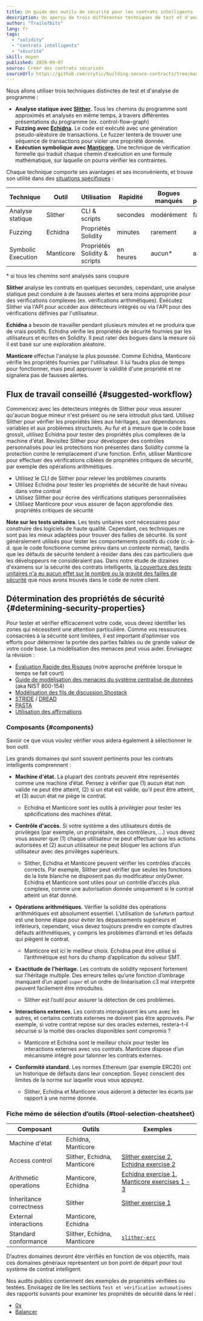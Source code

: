 ```yaml
---
title: Un guide des outils de sécurité pour les contrats intelligents
description: Un aperçu de trois différentes techniques de test et d'analyse de programme
author: "Trailofbits"
lang: fr
tags:
  - "solidity"
  - "contrats intelligents"
  - "sécurité"
skill: moyen
published: 2020-09-07
source: Créer des contrats sécurisés
sourceUrl: https://github.com/crytic/building-secure-contracts/tree/master/program-analysis
---
```


Nous allons utiliser trois techniques distinctes de test et d'analyse de programme :

- **Analyse statique avec [Slither](/developers/tutorials/how-to-use-slither-to-find-smart-contract-bugs/).** Tous les chemins du programme sont approximés et analysés en même temps, à travers différentes présentations du programme (ex. control-flow-graph)
- **Fuzzing avec [Echidna](/developers/tutorials/how-to-use-echidna-to-test-smart-contracts/).** Le code est exécuté avec une génération pseudo-aléatoire de transactions. Le fuzzer tentera de trouver une séquence de transactions pour violer une propriété donnée.
- **Exécution symbolique avec [Manticore](/developers/tutorials/how-to-use-manticore-to-find-smart-contract-bugs/).** Une technique de vérification formelle qui traduit chaque chemin d'exécution en une formule mathématique, sur laquelle on pourra vérifier les contraintes.

Chaque technique comporte ses avantages et ses inconvénients, et trouve son utilité dans des [situations spécifiques](#determining-security-properties) :

| Technique          | Outil     | Utilisation                   | Rapidité  | Bogues manqués | Faux positifs |
| ------------------ | --------- | ----------------------------- | --------- | -------------- | ------------- |
| Analyse statique   | Slither   | CLI & scripts                 | secondes  | modérément     | faible        |
| Fuzzing            | Echidna   | Propriétés Solidity           | minutes   | rarement       | aucun         |
| Symbolic Execution | Manticore | Propriétés Solidity & scripts | en heures | aucun\*      | aucun         |

\* si tous les chemins sont analysés sans coupure

**Slither** analyse les contrats en quelques secondes, cependant, une analyse statique peut conduire à de fausses alertes et sera moins appropriée pour des vérifications complexes (ex. vérifications arithmétiques). Exécutez Slither via l'API pour accéder aux détecteurs intégrés ou via l'API pour des vérifications définies par l'utilisateur.

**Echidna** a besoin de travailler pendant plusieurs minutes et ne produira que de vrais positifs. Echidna vérifie les propriétés de sécurité fournies par les utilisateurs et écrites en Solidity. Il peut rater des bogues dans la mesure où il est basé sur une exploration aléatoire.

**Manticore** effectue l'analyse la plus poussée. Comme Echidna, Manticore vérifie les propriétés fournies par l'utilisateur. Il lui faudra plus de temps pour fonctionner, mais peut approuver la validité d'une propriété et ne signalera pas de fausses alertes.

## Flux de travail conseillé {#suggested-workflow}

Commencez avec les détecteurs intégrés de Slither pour vous assurer qu'aucun bogue mineur n'est présent ou ne sera introduit plus tard. Utilisez Slither pour vérifier les propriétés liées aux héritages, aux dépendances variables et aux problèmes structurels. Au fur et à mesure que le code base grossit, utilisez Echidna pour tester des propriétés plus complexes de la machine d'état. Revisitez Slither pour développer des contrôles personnalisés pour les protections non présentes dans Solidity comme la protection contre le remplacement d'une fonction. Enfin, utiliser Manticore pour effectuer des vérifications ciblées de propriétés critiques de sécurité, par exemple des opérations arithmétiques.

- Utilisez le CLI de Slither pour relever les problèmes courants
- Utilisez Echidna pour tester les propriétés de sécurité de haut niveau dans votre contrat
- Utilisez Slither pour écrire des vérifications statiques personnalisées
- Utilisez Manticore pour vous assurer de façon approfondie des propriétés critiques de sécurité

**Note sur les tests unitaires**. Les tests unitaires sont nécessaires pour construire des logiciels de haute qualité. Cependant, ces techniques ne sont pas les mieux adaptées pour trouver des failles de sécurité. Ils sont généralement utilisés pour tester les comportements positifs du code (c.-à-d. que le code fonctionne comme prévu dans un contexte normal), tandis que les défauts de sécurité tendent à résider dans des cas particuliers que les développeurs ne considéraient pas. Dans notre étude de dizaines d'examens sur la sécurité des contrats intelligents, [la couverture des tests unitaires n'a eu aucun effet sur le nombre ou la gravité des failles de sécurité](https://blog.trailofbits.com/2019/08/08/246-findings-from-our-smart-contract-audits-an-executive-summary/) que nous avons trouvés dans le code de notre client.

## Détermination des propriétés de sécurité {#determining-security-properties}

Pour tester et vérifier efficacement votre code, vous devez identifier les zones qui nécessitent une attention particulière. Comme vos ressources consacrées à la sécurité sont limitées, il est important d’optimiser vos efforts pour déterminer la portée des parties faibles ou de grande valeur de votre code base. La modélisation des menaces peut vous aider. Envisagez la révision :

- [Évaluation Rapide des Risques](https://infosec.mozilla.org/guidelines/risk/rapid_risk_assessment.html) (notre approche préférée lorsque le temps se fait court)
- [Guide de modélisation des menaces du système centralisé de données](https://csrc.nist.gov/publications/detail/sp/800-154/draft) (aka NIST 800-154)
- [Modélisation des fils de discussion Shostack](https://www.amazon.com/Threat-Modeling-Designing-Adam-Shostack/dp/1118809998)
- [STRIDE](https://wikipedia.org/wiki/STRIDE_(security)) / [DREAD](https://wikipedia.org/wiki/DREAD_(risk_assessment_model))
- [PASTA](https://wikipedia.org/wiki/Threat_model#P.A.S.T.A.)
- [Utilisation des affirmations](https://blog.regehr.org/archives/1091)

### Composants {#components}

Savoir ce que vous voulez vérifier vous aidera également à sélectionner le bon outil.

Les grands domaines qui sont souvent pertinents pour les contrats intelligents comprennent :

- **Machine d'état.** La plupart des contrats peuvent être représentés comme une machine d’état. Pensez à vérifier que (1) aucun état non valide ne peut être atteint, (2) si un état est valide, qu’il peut être atteint, et (3) aucun état ne piège le contrat.

  - Echidna et Manticore sont les outils à privilégier pour tester les spécifications des machines d’état.

- **Contrôle d'accès.** Si votre système a des utilisateurs dotés de privilèges (par exemple, un propriétaire, des contrôleurs, ...) vous devez vous assurer que (1) chaque utilisateur ne peut effectuer que les actions autorisées et (2) aucun utilisateur ne peut bloquer les actions d’un utilisateur avec des privilèges supérieurs.

  - Slither, Echidna et Manticore peuvent vérifier les contrôles d’accès corrects. Par exemple, Slither peut vérifier que seules les fonctions de la liste blanche ne disposent pas du modificateur onlyOwner. Echidna et Manticore sont utiles pour un contrôle d’accès plus complexe, comme une autorisation donnée uniquement si le contrat atteint un état donné.

- **Opérations arithmétiques.** Vérifier la solidité des opérations arithmétiques est absolument essentiel. L’utilisation de `SafeMath` partout est une bonne étape pour éviter les dépassements supérieurs et inférieurs, cependant, vous devez toujours prendre en compte d’autres défauts arithmétiques, y compris les problèmes d’arrondi et les défauts qui piègent le contrat.

  - Manticore est ici le meilleur choix. Echidna peut être utilisé si l’arithmétique est hors du champ d’application du solveur SMT.

- **Exactitude de l'héritage.** Les contrats de solidity reposent fortement sur l’héritage multiple. Des erreurs telles qu’une fonction d’ombrage manquant d’un appel `super` et un ordre de linéarisation c3 mal interprété peuvent facilement être introduites.

  - Slither est l’outil pour assurer la détection de ces problèmes.

- **Interactions externes.** Les contrats interagissent les uns avec les autres, et certains contrats externes ne doivent pas être approuvés. Par exemple, si votre contrat repose sur des oracles externes, restera-t-il sécurisé si la moitié des oracles disponibles sont compromis ?

  - Manticore et Echidna sont le meilleur choix pour tester les interactions externes avec vos contrats. Manticore dispose d’un mécanisme intégré pour talonner les contrats externes.

- **Conformité standard.** Les normes Ethereum (par exemple ERC20) ont un historique de défauts dans leur conception. Soyez conscient des limites de la norme sur laquelle vous vous appuyez.
  - Slither, Echidna et Manticore vous aideront à détecter les écarts par rapport à une norme donnée.

### Fiche mémo de sélection d’outils {#tool-selection-cheatsheet}

| Composant               | Outils                      | Exemples                                                                                                                                                                                                                                                        |
| ----------------------- | --------------------------- | --------------------------------------------------------------------------------------------------------------------------------------------------------------------------------------------------------------------------------------------------------------- |
| Machine d'état          | Echidna, Manticore          |                                                                                                                                                                                                                                                                 |
| Access control          | Slither, Echidna, Manticore | [Slither exercise 2](https://github.com/crytic/building-secure-contracts/blob/master/program-analysis/slither/exercise2.md), [Echidna exercise 2](https://github.com/crytic/building-secure-contracts/blob/master/program-analysis/echidna/Exercise-2.md)       |
| Arithmetic operations   | Manticore, Echidna          | [Echidna exercise 1](https://github.com/crytic/building-secure-contracts/blob/master/program-analysis/echidna/Exercise-1.md), [Manticore exercises 1 - 3](https://github.com/crytic/building-secure-contracts/tree/master/program-analysis/manticore/exercises) |
| Inheritance correctness | Slither                     | [Slither exercise 1](https://github.com/crytic/building-secure-contracts/blob/master/program-analysis/slither/exercise1.md)                                                                                                                                     |
| External interactions   | Manticore, Echidna          |                                                                                                                                                                                                                                                                 |
| Standard conformance    | Slither, Echidna, Manticore | [`slither-erc`](https://github.com/crytic/slither/wiki/ERC-Conformance)                                                                                                                                                                                         |

D’autres domaines devront être vérifiés en fonction de vos objectifs, mais ces domaines généraux représentent un bon point de départ pour tout système de contrat intelligent.

Nos audits publics contiennent des exemples de propriétés vérifiées ou testées. Envisagez de lire les sections `Test et vérification automatisées` des rapports suivants pour examiner les propriétés de sécurité dans le réel :

- [0x](https://github.com/trailofbits/publications/blob/master/reviews/0x-protocol.pdf)
- [Balancer](https://github.com/trailofbits/publications/blob/master/reviews/BalancerCore.pdf)
